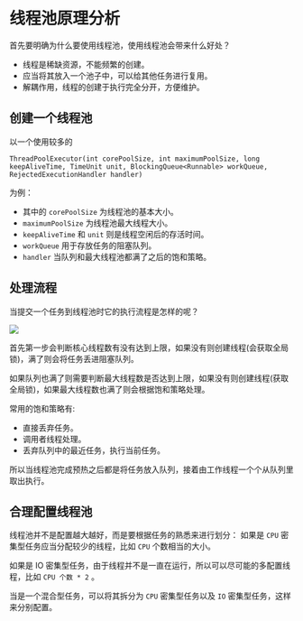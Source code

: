 # 线程池原理分析

首先要明确为什么要使用线程池，使用线程池会带来什么好处？

- 线程是稀缺资源，不能频繁的创建。
- 应当将其放入一个池子中，可以给其他任务进行复用。
- 解耦作用，线程的创建于执行完全分开，方便维护。


## 创建一个线程池

以一个使用较多的 

`ThreadPoolExecutor(int corePoolSize, int maximumPoolSize, long keepAliveTime, TimeUnit unit, BlockingQueue<Runnable> workQueue, RejectedExecutionHandler handler) ` 

为例：

- 其中的 `corePoolSize` 为线程池的基本大小。
- `maximumPoolSize` 为线程池最大线程大小。
- `keepAliveTime` 和 `unit` 则是线程空闲后的存活时间。
- `workQueue` 用于存放任务的阻塞队列。
- `handler` 当队列和最大线程池都满了之后的饱和策略。

## 处理流程
当提交一个任务到线程池时它的执行流程是怎样的呢？

![](https://ws1.sinaimg.cn/large/006tNbRwgy1fnbzmai8yrj30dw08574s.jpg)

首先第一步会判断核心线程数有没有达到上限，如果没有则创建线程(会获取全局锁)，满了则会将任务丢进阻塞队列。

如果队列也满了则需要判断最大线程数是否达到上限，如果没有则创建线程(获取全局锁)，如果最大线程数也满了则会根据饱和策略处理。

常用的饱和策略有:
- 直接丢弃任务。
- 调用者线程处理。
- 丢弃队列中的最近任务，执行当前任务。

所以当线程池完成预热之后都是将任务放入队列，接着由工作线程一个个从队列里取出执行。

## 合理配置线程池

线程池并不是配置越大越好，而是要根据任务的熟悉来进行划分：
如果是 `CPU` 密集型任务应当分配较少的线程，比如 `CPU` 个数相当的大小。

如果是 IO 密集型任务，由于线程并不是一直在运行，所以可以尽可能的多配置线程，比如 `CPU 个数 * 2` 。

当是一个混合型任务，可以将其拆分为 `CPU` 密集型任务以及 `IO` 密集型任务，这样来分别配置。
